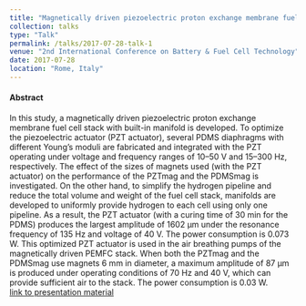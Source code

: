 ```yaml
---
title: "Magnetically driven piezoelectric proton exchange membrane fuel cell stack with built-in manifold"
collection: talks
type: "Talk"
permalink: /talks/2017-07-28-talk-1
venue: "2nd International Conference on Battery & Fuel Cell Technology"
date: 2017-07-28
location: "Rome, Italy"
---
```

#### Abstract
In this study, a magnetically driven piezoelectric proton exchange membrane fuel cell stack with built-in manifold is developed. To optimize the piezoelectric actuator (PZT actuator), several PDMS diaphragms with different Young’s moduli are fabricated and integrated with the PZT operating under voltage and frequency ranges of 10–50 V and 15–300 Hz, respectively. The effect of the sizes of magnets used (with the PZT actuator) on the performance of the PZTmag and the PDMSmag is investigated. On the other hand, to simplify the hydrogen pipeline and reduce the total volume and weight of the fuel cell stack, manifolds are developed to uniformly provide hydrogen to each cell using only one pipeline. As a result, the PZT actuator (with a curing time of 30 min for the PDMS) produces the largest amplitude of 1602 μm under the resonance frequency of 135 Hz and voltage of 40 V. The power consumption is 0.073 W. This optimized PZT actuator is used in the air breathing pumps of the magnetically driven PEMFC stack. When both the PZTmag and the PDMSmag use magnets 6 mm in diameter, a maximum amplitude of 87 μm is produced under operating conditions of 70 Hz and 40 V, which can provide sufficient air to the stack. The power consumption is 0.03 W.<br/>
[link to presentation material](https://www.longdom.org/conference-abstracts-files/2090-4541-C1-035-018.pdf)
